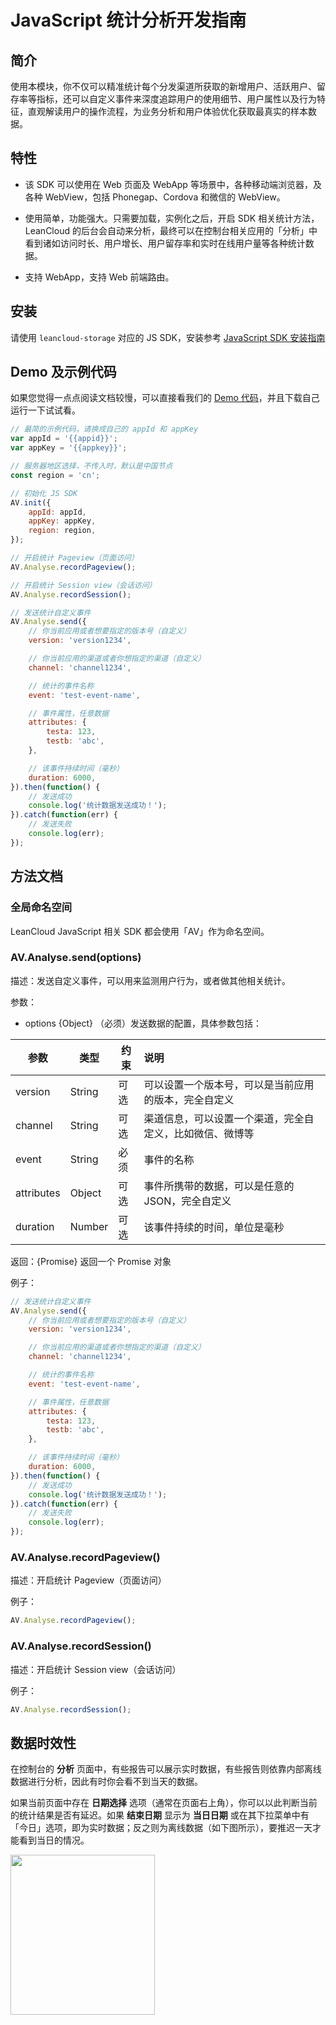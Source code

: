 # JavaScript 统计分析开发指南

## 简介

使用本模块，你不仅可以精准统计每个分发渠道所获取的新增用户、活跃用户、留存率等指标，还可以自定义事件来深度追踪用户的使用细节、用户属性以及行为特征，直观解读用户的操作流程，为业务分析和用户体验优化获取最真实的样本数据。

## 特性

* 该 SDK 可以使用在 Web 页面及 WebApp 等场景中，各种移动端浏览器，及各种 WebView，包括 Phonegap、Cordova 和微信的 WebView。

* 使用简单，功能强大。只需要加载，实例化之后，开启 SDK 相关统计方法，LeanCloud 的后台会自动来分析，最终可以在控制台相关应用的「分析」中看到诸如访问时长、用户增长、用户留存率和实时在线用户量等各种统计数据。

* 支持 WebApp，支持 Web 前端路由。

## 安装

请使用 `leancloud-storage` 对应的 JS SDK，安装参考 [JavaScript SDK 安装指南](sdk_setup-js.html)

## Demo 及示例代码

如果您觉得一点点阅读文档较慢，可以直接看我们的 [Demo 代码](https://github.com/leancloud/javascript-sdk/tree/master/demo)，并且下载自己运行一下试试看。

```javascript
// 最简的示例代码，请换成自己的 appId 和 appKey
var appId = '{{appid}}';
var appKey = '{{appkey}}';

// 服务器地区选择，不传入时，默认是中国节点
const region = 'cn';

// 初始化 JS SDK
AV.init({
    appId: appId,
    appKey: appKey,
    region: region,
});

// 开启统计 Pageview（页面访问）
AV.Analyse.recordPageview();

// 开启统计 Session view（会话访问）
AV.Analyse.recordSession();

// 发送统计自定义事件
AV.Analyse.send({
    // 你当前应用或者想要指定的版本号（自定义）
    version: 'version1234',

    // 你当前应用的渠道或者你想指定的渠道（自定义）
    channel: 'channel1234',

    // 统计的事件名称
    event: 'test-event-name',

    // 事件属性，任意数据
    attributes: {
        testa: 123,
        testb: 'abc',
    },

    // 该事件持续时间（毫秒）
    duration: 6000,
}).then(function() {
    // 发送成功
    console.log('统计数据发送成功！');
}).catch(function(err) {
    // 发送失败
    console.log(err);
});
```

## 方法文档

### 全局命名空间

LeanCloud JavaScript 相关 SDK 都会使用「AV」作为命名空间。

### AV.Analyse.send(options)

描述：发送自定义事件，可以用来监测用户行为，或者做其他相关统计。

参数：

* options {Object} （必须）发送数据的配置，具体参数包括：

参数|类型|约束|说明
---|---|---|:---
version|String|可选|可以设置一个版本号，可以是当前应用的版本，完全自定义
channel|String|可选|渠道信息，可以设置一个渠道，完全自定义，比如微信、微博等
event|String|必须|事件的名称
attributes|Object|可选|事件所携带的数据，可以是任意的 JSON，完全自定义
duration|Number|可选|该事件持续的时间，单位是毫秒

返回：{Promise} 返回一个 Promise 对象

例子：

```javascript
// 发送统计自定义事件
AV.Analyse.send({
    // 你当前应用或者想要指定的版本号（自定义）
    version: 'version1234',

    // 你当前应用的渠道或者你想指定的渠道（自定义）
    channel: 'channel1234',

    // 统计的事件名称
    event: 'test-event-name',

    // 事件属性，任意数据
    attributes: {
        testa: 123,
        testb: 'abc',
    },

    // 该事件持续时间（毫秒）
    duration: 6000,
}).then(function() {
    // 发送成功
    console.log('统计数据发送成功！');
}).catch(function(err) {
    // 发送失败
    console.log(err);
});
```

### AV.Analyse.recordPageview()

描述：开启统计 Pageview（页面访问）

例子：

```javascript
AV.Analyse.recordPageview();
```

### AV.Analyse.recordSession()

描述：开启统计 Session view（会话访问）

例子：

```javascript
AV.Analyse.recordSession();
```

## 数据时效性

在控制台的 **分析** 页面中，有些报告可以展示实时数据，有些报告则依靠内部离线数据进行分析，因此有时你会看不到当天的数据。

如果当前页面中存在 **日期选择** 选项（通常在页面右上角），你可以以此判断当前的统计结果是否有延迟。如果 **结束日期** 显示为 **当日日期** 或在其下拉菜单中有「今日」选项，即为实时数据；反之则为离线数据（如下图所示），要推迟一天才能看到当日的情况。

<img src="images/analytics_datepicker_for_offline_data.png" alt="" width="231" height="256">
